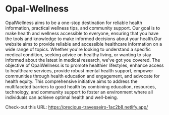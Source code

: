 # Opal-Wellness
OpalWellness aims to be a one-stop destination for reliable health information, practical wellness tips, and community support. Our goal is to make health and wellness accessible to everyone, ensuring that you have the tools and knowledge to make informed decisions about your health.Our website aims to provide reliable and accessible healthcare information on a wide range of topics. Whether you're looking to understand a specific medical condition, seeking advice on healthy living, or wanting to stay informed about the latest in medical research, we've got you covered.
The objective of OpalWellness is to promote healthier lifestyles, enhance access to healthcare services, provide robust mental health support, empower communities through health education and engagement, and advocate for health equity. This comprehensive initiative aims to address the multifaceted barriers to good health by combining education, resources, technology, and community support to foster an environment where all individuals can achieve optimal health and well-being.

Check-out this URL: https://precious-travesseiro-1ac2b8.netlify.app/
